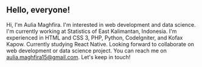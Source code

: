 ## Hello, everyone!

Hi, I'm Aulia Maghfira. I'm interested in web development and data science. I'm currently working at Statistics of East Kalimantan, Indonesia. 
I'm experienced in HTML and CSS 3, PHP, Python, CodeIgniter, and Kofax Kapow. Currently studying React Native.
Looking forward to collaborate on web development or data science project. You can reach me on aulia.maghfira15@gmail.com. Let's keep in touch!

<!---
amaghfira/amaghfira is a ✨ special ✨ repository because its `README.md` (this file) appears on your GitHub profile.
You can click the Preview link to take a look at your changes.
--->
